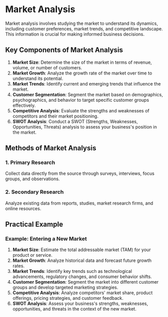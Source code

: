 # Market Analysis

Market analysis involves studying the market to understand its dynamics, including customer preferences, market trends, and competitive landscape. This information is crucial for making informed business decisions.

## Key Components of Market Analysis

1. **Market Size**: Determine the size of the market in terms of revenue, volume, or number of customers.
2. **Market Growth**: Analyze the growth rate of the market over time to understand its potential.
3. **Market Trends**: Identify current and emerging trends that influence the market.
4. **Customer Segmentation**: Segment the market based on demographics, psychographics, and behavior to target specific customer groups effectively.
5. **Competitive Analysis**: Evaluate the strengths and weaknesses of competitors and their market positioning.
6. **SWOT Analysis**: Conduct a SWOT (Strengths, Weaknesses, Opportunities, Threats) analysis to assess your business's position in the market.

## Methods of Market Analysis

### 1. Primary Research
Collect data directly from the source through surveys, interviews, focus groups, and observations.

### 2. Secondary Research
Analyze existing data from reports, studies, market research firms, and online resources.

## Practical Example

### Example: Entering a New Market

1. **Market Size**: Estimate the total addressable market (TAM) for your product or service.
2. **Market Growth**: Analyze historical data and forecast future growth rates.
3. **Market Trends**: Identify key trends such as technological advancements, regulatory changes, and consumer behavior shifts.
4. **Customer Segmentation**: Segment the market into different customer groups and develop targeted marketing strategies.
5. **Competitive Analysis**: Analyze competitors' market share, product offerings, pricing strategies, and customer feedback.
6. **SWOT Analysis**: Assess your business's strengths, weaknesses, opportunities, and threats in the context of the new market.
